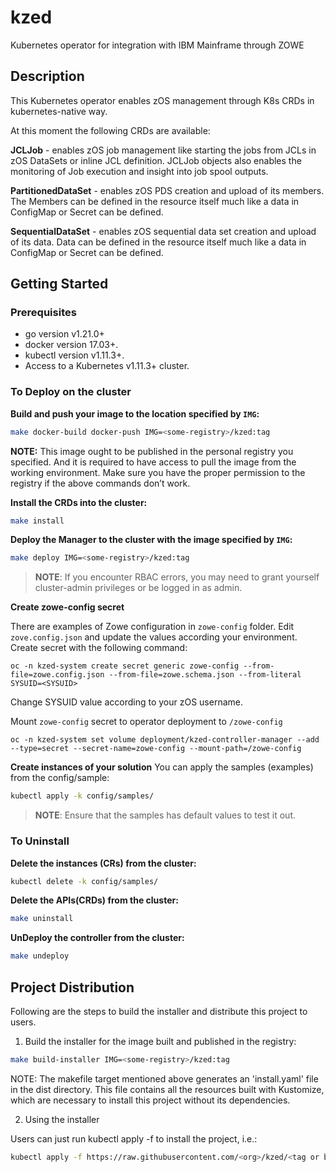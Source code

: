 # kzed
Kubernetes operator for integration with IBM Mainframe through ZOWE

## Description
This Kubernetes operator enables zOS management through K8s CRDs in kubernetes-native way.

At this moment the following CRDs are available:

**JCLJob** - enables zOS job management like starting the jobs from JCLs in zOS DataSets or inline JCL definition. JCLJob objects also enables the monitoring of Job execution and insight into job spool outputs.

**PartitionedDataSet** - enables zOS PDS creation and upload of its members. The Members can be defined in the resource itself much like a data in ConfigMap or Secret can be defined.

**SequentialDataSet** - enables zOS sequential data set creation and upload of its data. Data can be defined in the resource itself much like a data in ConfigMap or Secret can be defined.

## Getting Started

### Prerequisites
- go version v1.21.0+
- docker version 17.03+.
- kubectl version v1.11.3+.
- Access to a Kubernetes v1.11.3+ cluster.

### To Deploy on the cluster
**Build and push your image to the location specified by `IMG`:**

```sh
make docker-build docker-push IMG=<some-registry>/kzed:tag
```

**NOTE:** This image ought to be published in the personal registry you specified.
And it is required to have access to pull the image from the working environment.
Make sure you have the proper permission to the registry if the above commands don’t work.

**Install the CRDs into the cluster:**

```sh
make install
```

**Deploy the Manager to the cluster with the image specified by `IMG`:**

```sh
make deploy IMG=<some-registry>/kzed:tag
```

> **NOTE**: If you encounter RBAC errors, you may need to grant yourself cluster-admin
privileges or be logged in as admin.

**Create zowe-config secret**

There are examples of Zowe configuration in ```zowe-config``` folder. Edit ```zove.config.json``` and update the values according your environment. Create secret with the following command: 

```oc -n kzed-system create secret generic zowe-config --from-file=zowe.config.json --from-file=zowe.schema.json --from-literal SYSUID=<SYSUID>```

Change SYSUID value according to your zOS username.

Mount ```zowe-config``` secret to operator deployment to ```/zowe-config```

```oc -n kzed-system set volume deployment/kzed-controller-manager --add --type=secret --secret-name=zowe-config --mount-path=/zowe-config```

**Create instances of your solution**
You can apply the samples (examples) from the config/sample:

```sh
kubectl apply -k config/samples/
```

>**NOTE**: Ensure that the samples has default values to test it out.

### To Uninstall
**Delete the instances (CRs) from the cluster:**

```sh
kubectl delete -k config/samples/
```

**Delete the APIs(CRDs) from the cluster:**

```sh
make uninstall
```

**UnDeploy the controller from the cluster:**

```sh
make undeploy
```

## Project Distribution

Following are the steps to build the installer and distribute this project to users.

1. Build the installer for the image built and published in the registry:

```sh
make build-installer IMG=<some-registry>/kzed:tag
```

NOTE: The makefile target mentioned above generates an 'install.yaml'
file in the dist directory. This file contains all the resources built
with Kustomize, which are necessary to install this project without
its dependencies.

2. Using the installer

Users can just run kubectl apply -f <URL for YAML BUNDLE> to install the project, i.e.:

```sh
kubectl apply -f https://raw.githubusercontent.com/<org>/kzed/<tag or branch>/dist/install.yaml
```
